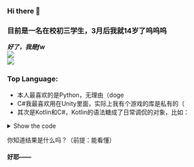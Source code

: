 ### Hi there 👋

### 目前是一名在校初三学生，3月后我就14岁了呜呜呜

***好了，我是fw***  
![](https://github-readme-stats.vercel.app/api?username=awesomehhhhh&show_icons=true&icon_color=CE1D2D&text_color=718096&bg_color=ffffff)  
![](https://visitor-badge.glitch.me/badge?page_id=awesomehhhhh)  

### Top Language:

- 本人最喜欢的是Python，无理由（doge
- C#我最喜欢用在Unity里面，实际上我有个游戏的库是私有的（
- 其次是Kotlin和C#，Kotlin的语法糖成了日常调侃的对象，比如：
<details>
<summary>Show the code</summary>

```kotlin
var i: Int? = 44
var result: Type? = null
enum class Type{A,B,C,OTHER}
fun KOTLIN(): Type? {
     fun Type.toInt():Int? = when(this){Type.A->1;Type.B->2;Type.C->3;else->null}
     fun Int.toType():Type = if (i?.toString()?.startsWith("4")!!) Type.A else Type.OTHER
     fun resultToType(i:Int?, ex:Boolean, func: (Int?) -> Type?) { if(ex)result=func(i) }
     return try{
        val t=Type.A.toInt()
        do i = i?.plus(2)while(i!! >=50)
        for(fori in 1..10 step 5) i = i?.plus(fori)
        for(forj in 10 downTo 1 step 5) i = i?.minus((forj*0.5).toInt())
        if(i!! >=100)TODO("?")
        resultToType(i,i.toString().drop(i?.toString()?.length!!-1).startsWith('1')) {
            return@resultToType if(i?:Int.MAX_VALUE == Int.MAX_VALUE ) null else i?.toType()
        }
        t?.plus(i!!)?.toType()
    }
    catch (e:NotImplementedError) {null}
}
fun main(){print("RESULT: ${KOTLIN()} is result")}
```

</details>

你知道结果是什么吗？（前提：能看懂）
#### 好耶——

